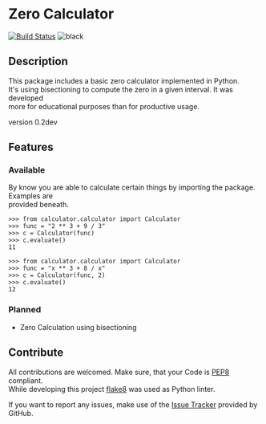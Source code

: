 # Zero Calculator #
[![Build Status](https://travis-ci.org/DahlitzFlorian/python-zero-calculator.svg?branch=master)](https://travis-ci.org/DahlitzFlorian/python-zero-calculator)
![black](https://img.shields.io/badge/code%20style-black-000000.svg)
## Description ##
This package includes a basic zero calculator implemented in Python.<br>
It's using bisectioning to compute the zero in a given interval. It was developed<br>
more for educational purposes than for productive usage.

version 0.2dev

## Features ##
### Available ###
By know you are able to calculate certain things by importing the package. Examples are<br>
provided beneath.

```python3
>>> from calculator.calculator import Calculator
>>> func = "2 ** 3 + 9 / 3"
>>> c = Calculator(func)
>>> c.evaluate()
11
```

```python3
>>> from calculator.calculator import Calculator
>>> func = "x ** 3 + 8 / x"
>>> c = Calculator(func, 2)
>>> c.evaluate()
12
```

### Planned ###
- Zero Calculation using bisectioning

## Contribute ##
All contributions are welcomed. Make sure, that your Code is [PEP8](https://www.python.org/dev/peps/pep-0008/) compliant.<br>
While developing this project [flake8](http://flake8.pycqa.org/en/latest/) was used as Python linter.

If you want to report any issues, make use of the [Issue Tracker](https://github.com/DahlitzFlorian/python-zero-calculator/issues) provided by GitHub.
